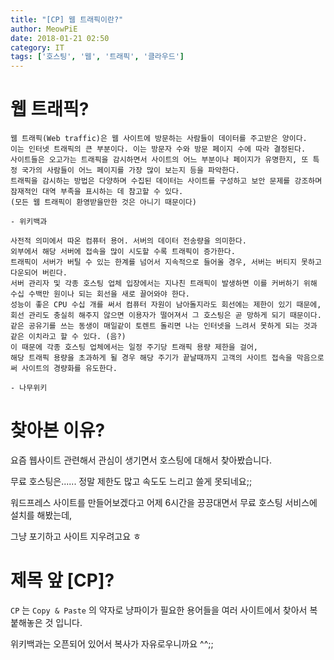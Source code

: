 ```yaml
---
title: "[CP] 웹 트래픽이란?"
author: MeowPiE
date: 2018-01-21 02:50
category: IT
tags: ['호스팅', '웹', '트래픽', '클라우드']
---
```


# 웹 트래픽?

```text
웹 트래픽(Web traffic)은 웹 사이트에 방문하는 사람들이 데이터를 주고받은 양이다.
이는 인터넷 트래픽의 큰 부분이다. 이는 방문자 수와 방문 페이지 수에 따라 결정된다.
사이트들은 오고가는 트래픽을 감시하면서 사이트의 어느 부분이나 페이지가 유명한지, 또 특정 국가의 사람들이 어느 페이지를 가장 많이 보는지 등을 파악한다.
트래픽을 감시하는 방법은 다양하며 수집된 데이터는 사이트를 구성하고 보안 문제를 강조하며 잠재적인 대역 부족을 표시하는 데 참고할 수 있다.
(모든 웹 트래픽이 환영받을만한 것은 아니기 때문이다)

- 위키백과
```

```text
사전적 의미에서 따온 컴퓨터 용어. 서버의 데이터 전송량을 의미한다.
외부에서 해당 서버에 접속을 많이 시도할 수록 트래픽이 증가한다.
트래픽이 서버가 버틸 수 있는 한계를 넘어서 지속적으로 들어올 경우, 서버는 버티지 못하고 다운되어 버린다.
서버 관리자 및 각종 호스팅 업체 입장에서는 지나친 트래픽이 발생하면 이를 커버하기 위해 수십 수백만 원이나 되는 회선을 새로 끌어와야 한다.
성능이 좋은 CPU 수십 개를 써서 컴퓨터 자원이 남아돌지라도 회선에는 제한이 있기 때문에,
회선 관리도 충실히 해주지 않으면 이용자가 떨어져서 그 호스팅은 곧 망하게 되기 때문이다.
같은 공유기를 쓰는 동생이 매일같이 토렌트 돌리면 나는 인터넷을 느려서 못하게 되는 것과 같은 이치라고 할 수 있다. (음?)
이 때문에 각종 호스팅 업체에서는 일정 주기당 트래픽 용량 제한을 걸어,
해당 트래픽 용량을 초과하게 될 경우 해당 주기가 끝날때까지 고객의 사이트 접속을 막음으로써 사이트의 경량화를 유도한다.

- 나무위키
```

# 찾아본 이유?

요즘 웹사이트 관련해서 관심이 생기면서 호스팅에 대해서 찾아봤습니다.

무료 호스팅은...... 정말 제한도 많고 속도도 느리고 쓸게 못되네요;;

워드프레스 사이트를 만들어보겠다고 어제 6시간을 끙끙대면서 무료 호스팅 서비스에 설치를 해봤는데,

그냥 포기하고 사이트 지우려고요 ㅎ

# 제목 앞 [CP]?

`CP` 는 `Copy & Paste` 의 약자로 냥파이가 필요한 용어들을 여러 사이트에서 찾아서 복붙해놓은 것 입니다.

위키백과는 오픈되어 있어서 복사가 자유로우니까요 ^^;;
